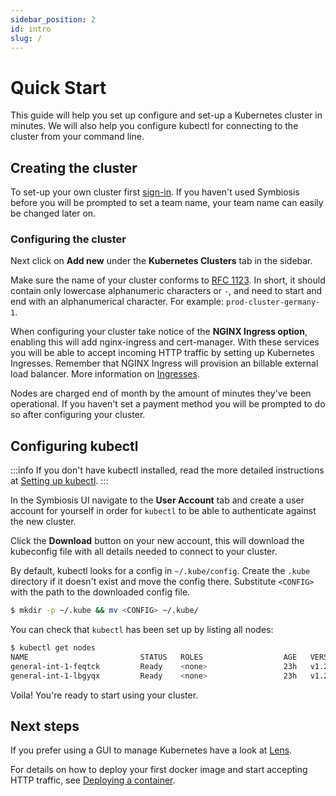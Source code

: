 ```yaml
---
sidebar_position: 2
id: intro
slug: /
---
```


# Quick Start

This guide will help you set up configure and set-up a Kubernetes cluster in minutes. We will also help you configure kubectl for connecting to the cluster from your command line.

## Creating the cluster

To set-up your own cluster first [sign-in](https://app.symbiosis.host/signin). If you haven't used Symbiosis before you will be prompted to set a team name, your team name can easily be changed later on.

### Configuring the cluster

Next click on **Add new** under the **Kubernetes Clusters** tab in the sidebar.

Make sure the name of your cluster conforms to [RFC 1123](https://datatracker.ietf.org/doc/html/rfc1123). In short, it should contain only lowercase alphanumeric characters or `-`, and need to start and end with an alphanumerical character. For example: `prod-cluster-germany-1`.


When configuring your cluster take notice of the **NGINX Ingress option**,
enabling this will add nginx-ingress and cert-manager. With these services you
will be able to accept incoming HTTP traffic by setting up Kubernetes
Ingresses. Remember that NGINX Ingress will provision an billable external load
balancer. More information on [Ingresses](/guides/ingresses).

Nodes are charged end of month by the amount of minutes they've been operational. If you haven't set a payment method you will be prompted to do so after configuring your cluster.

## Configuring kubectl

:::info
If you don't have kubectl installed, read the more detailed instructions at [Setting up kubectl](/overview/kubectl).
:::


In the Symbiosis UI navigate to the **User Account** tab and create a user account for yourself in order for `kubectl` to be able to authenticate against the new cluster.

Click the **Download** button on your new account, this will download the kubeconfig file with all details needed to connect to your cluster.

By default, kubectl looks for a config in `~/.kube/config`. Create the `.kube` directory if it doesn't exist and move the config there. Substitute `<CONFIG>` with the path to the downloaded config file.

```bash
$ mkdir -p ~/.kube && mv <CONFIG> ~/.kube/
```

You can check that `kubectl` has been set up by listing all nodes:

```bash
$ kubectl get nodes
NAME                         STATUS   ROLES                  AGE   VERSION
general-int-1-feqtck         Ready    <none>                 23h   v1.21.4
general-int-1-lbgyqx         Ready    <none>                 23h   v1.21.4
```

Voila! You're ready to start using your cluster.

## Next steps

If you prefer using a GUI to manage Kubernetes have a look at [Lens](https://k8slens.dev).

For details on how to deploy your first docker image and start accepting HTTP traffic, see [Deploying a container](/overview/deploying-a-container).
